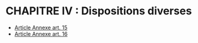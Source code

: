 # CHAPITRE IV : Dispositions diverses

- [Article Annexe art. 15](article-annexe-art-15.md)
- [Article Annexe art. 16](article-annexe-art-16.md)
